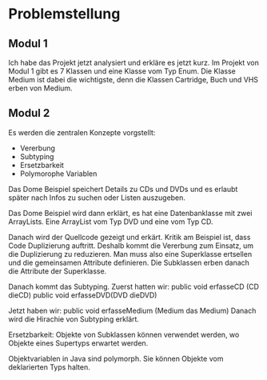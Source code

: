 # Problemstellung

## Modul 1
Ich habe das Projekt jetzt analysiert und erkläre es jetzt kurz. Im Projekt von Modul 1 
gibt es 7 Klassen und eine Klasse vom Typ Enum. Die Klasse Medium ist dabei die 
wichtigste, denn die Klassen Cartridge, Buch und VHS erben von Medium.

## Modul 2
Es werden die zentralen Konzepte vorgstellt:
- Vererbung
- Subtyping
- Ersetzbarkeit
- Polymorophe Variablen

Das Dome Beispiel speichert Details zu CDs und DVDs und es erlaubt später
nach Infos zu suchen oder Listen auszugeben.

Das Dome Beispiel wird dann erklärt, es hat eine Datenbanklasse mit zwei ArrayLists. Eine
ArrayList vom Typ DVD und eine vom Typ CD.

Danach wird der Quellcode gezeigt und erkärt. Kritik am Beispiel ist, dass Code Duplizierung auftritt.
Deshalb kommt die Vererbung zum Einsatz, um die Duplizierung zu reduzieren. Man muss also eine Superklasse ertsellen
und die gemeinsamen Attribute definieren. Die Subklassen erben danach die Attribute der Superklasse.

Danach kommt das Subtyping.
Zuerst hatten wir:
public void erfasseCD (CD dieCD)
public void erfasseDVD(DVD dieDVD)

Jetzt haben wir:
public void erfasseMedium (Medium das Medium)
Danach wird die Hirachie von Subtyping erklärt.

Ersetzbarkeit: Objekte von Subklassen können verwendet werden, wo Objekte eines
Supertyps erwartet werden.

Objektvariablen in Java sind polymorph. Sie können Objekte vom deklarierten Typs halten.